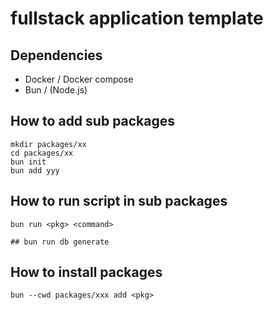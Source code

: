 # fullstack application template

## Dependencies

- Docker / Docker compose
- Bun / (Node.js)

## How to add sub packages

```
mkdir packages/xx
cd packages/xx
bun init
bun add yyy
```

## How to run script in sub packages

```
bun run <pkg> <command>

## bun run db generate
```

## How to install packages

```
bun --cwd packages/xxx add <pkg>
```
